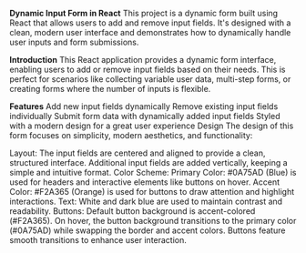 **Dynamic Input Form in React**
This project is a dynamic form built using React that allows users to add and remove input fields. It's designed with a clean, modern user interface and demonstrates how to dynamically handle user inputs and form submissions.

**Introduction**
This React application provides a dynamic form interface, enabling users to add or remove input fields based on their needs. This is perfect for scenarios like collecting variable user data, multi-step forms, or creating forms where the number of inputs is flexible.

**Features**
Add new input fields dynamically
Remove existing input fields individually
Submit form data with dynamically added input fields
Styled with a modern design for a great user experience
Design
The design of this form focuses on simplicity, modern aesthetics, and functionality:

Layout: The input fields are centered and aligned to provide a clean, structured interface. Additional input fields are added vertically, keeping a simple and intuitive format.
Color Scheme:
Primary Color: #0A75AD (Blue) is used for headers and interactive elements like buttons on hover.
Accent Color: #F2A365 (Orange) is used for buttons to draw attention and highlight interactions.
Text: White and dark blue are used to maintain contrast and readability.
Buttons:
Default button background is accent-colored (#F2A365).
On hover, the button background transitions to the primary color (#0A75AD) while swapping the border and accent colors.
Buttons feature smooth transitions to enhance user interaction.
